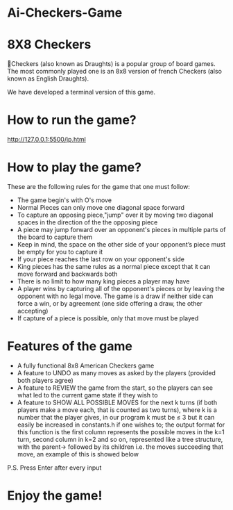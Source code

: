 # Ai-Checkers-Game
# 8X8 Checkers
🏁Checkers (also known as Draughts) is a popular group of board games. The most commonly played one is an 8x8 version of french Checkers (also known as English Draughts).

We have developed a terminal version of this game.

# How to run the game?
<!-- 
```bash
$ cd Checkers
$ gcc main.c checkers.c
$ ./a.out
``` -->
http://127.0.0.1:5500/jp.html

# How to play the game?

These are the following rules for the game that one must follow:

- The game begin's with O's move
- Normal Pieces can only move one diagonal space forward
- To capture an opposing piece,"jump" over it by moving two diagonal spaces in the direction of
the the opposing piece
- A piece may jump forward over an opponent's pieces in multiple parts of the board to capture
them
- Keep in mind, the space on the other side of your opponent’s piece must be empty for you to capture it
- If your piece reaches the last row on your opponent's side
- King pieces has the same rules as a normal piece except that it can move forward and backwards both
- There is no limit to how many king pieces a player may have
- A player wins by capturing all of the opponent's pieces or by leaving the opponent with no legal move. The game is a draw if neither side can force a win, or by agreement (one side offering a draw, the other accepting)
- If capture of a piece is possible, only that move must be played

# Features of the game

- A fully functional 8x8 American Checkers game
- A feature to UNDO as many moves as asked by the players (provided both players agree)
- A feature to REVIEW the game from the start, so the players can see what led to the current game state if they wish to
- A feature to SHOW ALL POSSIBLE MOVES for the next k turns (if both players make a move each, that is counted as two turns), where k is a number that the player gives, in our program k must be ≤ 3 but it can easily be increased in constants.h if one wishes to; the output format for this function is the first column represents the possible moves in the k=1 turn, second column in k=2 and so on, represented like a tree structure, with the parent-> followed by its children i.e. the moves succeeding that move, an example of this is showed below

P.S. Press Enter after every input

# Enjoy the game!

